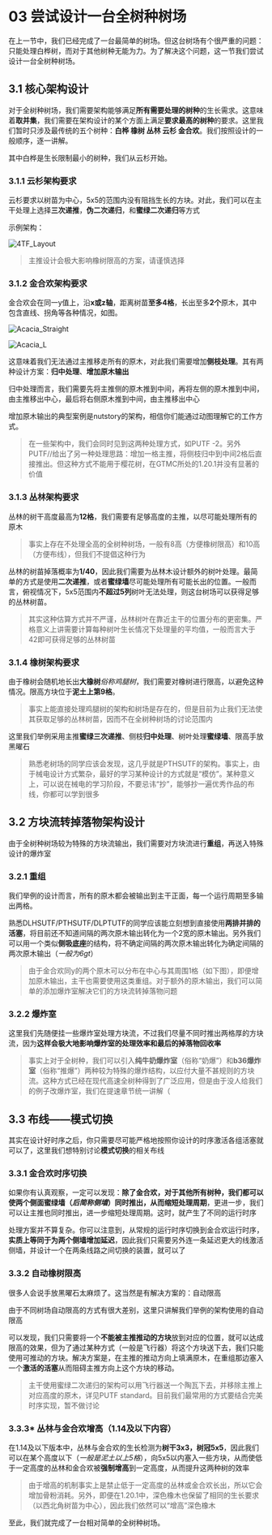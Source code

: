 # 03 尝试设计一台全树种树场

在上一节中，我们已经完成了一台最简单的树场。但这台树场有个很严重的问题：只能处理白桦树，而对于其他树种无能为力。为了解决这个问题，这一节我们尝试设计一台全树种树场。

## 3.1 核心架构设计

对于全树种树场，我们需要架构能够满足**所有需要处理的树种**的生长需求。这意味着**取并集**，我们需要在架构设计的某个方面上满足**要求最高的树种**的要求。这里我们暂时只涉及最传统的五个树种：**白桦 橡树 丛林 云杉 金合欢**。我们按照设计的一般顺序，逐一讲解。

其中白桦是生长限制最小的树种，我们从云杉开始。

<!--这部分记得加图-->

### 3.1.1 云杉架构要求

云杉要求以树苗为中心，5x5的范围内没有阻挡生长的方块。对此，我们可以在主干处理上选择**三次递推**，**伪二次递归**，和**蜜绿二次递归**等方式

示例架构：

![4TF_Layout](./img/4TF_Layout.png)

>主推设计会极大影响橡树限高的方案，请谨慎选择

### 3.1.2 金合欢架构要求

金合欢会在同一y值上，沿**x或z轴**，距离树苗**至多4格**，长出至多**2个**原木，其中包含直线、拐角等各种情况，如图。

![Acacia_Straight](./img/Acacia_Straight.png)

![Acacia_L](./img/Acacia_L.png)

这意味着我们无法通过主推移走所有的原木，对此我们需要增加**侧枝处理**。其有两种设计方案：**归中处理**、**增加原木输出**

归中处理而言，我们需要先将主推侧的原木推到中间，再将左侧的原木推到中间，由主推移出中心，最后将右侧原木推到中间，由主推移出中心
<!--这里需要一个动图-->

增加原木输出的典型案例是nutstory的架构，相信你们能通过动图理解它的工作方式。

>在一些架构中，我们会同时见到这两种处理方式，如PUTF -2。另外PUTF//给出了另一种处理思路：增加一格主推，将侧枝归中到中间2格后直接推出。但这种方式不能用于樱花树，在GTMC所处的1.20.1并没有显著的价值

### 3.1.3 丛林架构要求

丛林的树干高度最高为**12格**，我们需要有足够高度的主推，以尽可能处理所有的原木

>事实上存在不处理全高的全树种树场，一般有8高（方便橡树限高）和10高（方便布线），但我们不提倡这种行为

丛林的树苗掉落概率为**1/40**，因此我们需要为丛林木设计额外的树叶处理。最简单的方式是使用**二次递推**，或者**蜜绿墙**尽可能处理所有可能长出的位置。一般而言，俯视情况下，5x5范围内**不超过5列**树叶无法处理，则这台树场可以获得足够的丛林树苗。

>其实这种估算方式并不严谨，丛林树叶在靠近主干的位置分布的更密集。严格意义上讲需要计算每种树叶生长情况下处理量的平均值，一般而言大于42即可获得足够的丛林树苗

### 3.1.4 橡树架构要求

由于橡树会随机地长出**大橡树***俗称鸡腿树*，我们需要对橡树进行限高，以避免这种情况。限高方块位于**泥土上第9格**。

>事实上能直接处理鸡腿树的架构和树场是存在的，但是目前为止我们无法使其获取足够的丛林树苗，因而不在全树种树场的讨论范围内

这里我们举例采用主推**蜜绿三次递推**、侧枝**归中处理**、树叶处理**蜜绿墙**、限高手放黑曜石

>熟悉老树场的同学应该会发现，这几乎就是PTHSUTF的架构。事实上，由于械电设计方式繁杂，最好的学习某种设计的方式就是“模仿”。某种意义上，可以说在械电的学习阶段，不要忌讳“抄”，能够抄一遍优秀作品的布线，你都可以学到很多

## 3.2 方块流转掉落物架构设计

由于全树种树场较为特殊的方块流输出，我们需要对方块流进行**重组**，再送入特殊设计的爆炸室

### 3.2.1 重组

我们举例的设计而言，所有的原木都会被输出到主干正面，每一个运行周期至多输出两格。

熟悉DLHSUTF/PTHSUTF/DLPTUTF的同学应该能立刻想到直接使用**两排并排的活塞**，将目前还不知道间隔的两次原木输出转化为一个2宽的原木输出。另外我们可以用一个类似**侧吸底座**的结构，将不确定间隔的两次原木输出转化为确定间隔的两次原木输出（*一般为6gt*）

>由于金合欢同y的两个原木可以分布在中心与其周围1格（如下图），即便增加原木输出，主干也需要使用这类重组。对于额外的原木输出，我们可以简单的添加爆炸室解决它们的方块流转掉落物问题

### 3.2.2 爆炸室

这里我们先随便挂一些爆炸室处理方块流，不过我们尽量不同时推出两格厚的方块流，因为**这样会极大地影响爆炸室的处理效率和最后的掉落物回收率**

>事实上对于全树种，我们可以引入**纯牛奶爆炸室**（俗称“奶爆”）和**b36爆炸室**（俗称“推爆”）两种较为特殊的爆炸结构，以应付大量不甚规则的方块流。这种方式已经在现代高速全树种得到了广泛应用，但是由于没人给我们的例子改爆炸室，我们在提速章节统一讲解（
<!--这里回头结合图写-->

## 3.3 布线——模式切换

其实在设计好时序之后，你只需要尽可能严格地按照你设计的时序激活各组活塞就可以了，这里我们想特别讨论**模式切换**的相关布线

### 3.3.1 金合欢时序切换

<!--在想这就讲时序切换会不会太复杂了-->
如果你有认真观察，一定可以发现：**除了金合欢，对于其他所有树种，我们都可以使两个侧面蜜绿墙（*后简称侧墙*）同时推出，从而缩短处理周期**，更进一步，我们可以让主推也同时推出，进一步缩短处理周期。这时，就产生了不同的运行时序

处理方案并不算复杂。你可以注意到，从常规的运行时序切换到金合欢运行时序，**实质上等同于为两个侧墙增加延迟**，因此我们只需要另外连一条延迟更大的线激活侧墙，并设计一个在两条线路之间切换的装置，就可以了
<!--最基本的例子是用一个活塞改变压线的位置，应该可以在我的EEUTF里面找到，不行就回头找时间手搓一台好了-->

### 3.3.2 自动橡树限高

很多人会说手放黑曜石太麻烦了。这当然是有解决方案的：自动限高

由于不同树场自动限高的方式有很大差别，这里只讲解我们举例的架构使用的自动限高

可以发现，我们只需要将一个**不能被主推推动的方块**放到对应的位置，就可以达成限高的效果，但为了通过某种方式（一般是飞行器）将这个方块送下去，我们只能使用可推动的方块。解决方案是，在主推的推动方向上填满原木，在重组那边塞入一个**激活的活塞**从而阻碍主推方向上这个方块的移动。

>主干使用蜜绿二次递归的架构可以用飞行器送一个陶瓦下去，并移除主推上对应高度的原木，详见PUTF standard。目前我们最常用的方式要结合完美时序实现，暂不做讨论

### 3.3.3* 丛林与金合欢增高（1.14及以下内容）

在1.14及以下版本中，丛林与金合欢的生长检测为**树干3x3，树冠5x5**，因此我们可以在某个高度以下（*一般是泥土以上5格*），向5x5以内塞入一些方块，从而使低于一定高度的丛林和金合欢被**强制增高**到一定高度，从而提升这两种树的效率

>由于增高的机制事实上是禁止低于一定高度的丛林或金合欢长出，所以它会增加骨粉消耗。另外，即便在1.20.1中，深色橡木也保留了相同的生长要求（以西北角树苗为中心），因此我们依然可以“增高”深色橡木

至此，我们就完成了一台相对简单的全树种树场。
<!--回头得搓一台作为例子，然后把存档扔在这里>